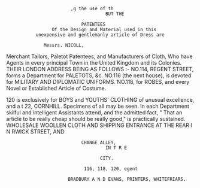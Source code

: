                             ,g the use of th
                                         BUT THE

                                PATENTEES
                     Of the Design and Material used in this
               unexpensive and gentlemanly article of Dress are

                  Messrs. NICOLL,
   Merchant Tailors, Paletot Patentees, and
           Manufacturers of Cloth,
Who have Agents in every principal Town in the United Kingdom and its Colonies.
            THEIR LONDON ADDRESS BEING AS FOLLOWS :-
    NO.114, REGENT STREET, forms a Department for PALETOTS, &c.
                   NO.116 (the next house), is devoted for
              MILITARY AND DIPLOMATIC UNIFORMS.
     NO.118, for ROBES, and every Novel or Established Article of Costume.




120 is exclusively for BOYS and YOUTHS' CLOTHING of unusual excellence, and
                a t 22, CORNHILL. Specimens of all may be seen.
In each Department skilful and intelligent Assistants attend, and the admitted fact,
 " That an article to be really cheap should be really good," is practically sustained.
       WHOLESALE WOOLLEN CLOTH
                     AND SHIPPING ENTRANCE AT THE REAR I N
                                RWICK STREET,
                                           AND

                                CHANGE ALLEY,
                                         IN T R E

                                       CITY.

                                 116, 118, 120, egent

                           BRADBURY A N D EVANS, PRINTERS, WHITEFRIARS.
